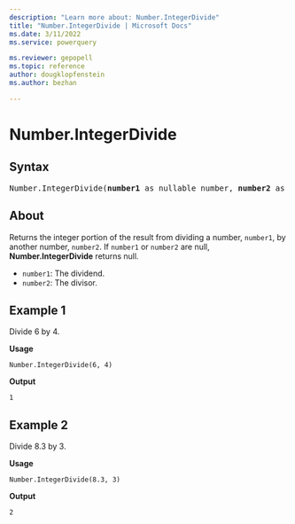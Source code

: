 ```yaml
---
description: "Learn more about: Number.IntegerDivide"
title: "Number.IntegerDivide | Microsoft Docs"
ms.date: 3/11/2022
ms.service: powerquery

ms.reviewer: gepopell
ms.topic: reference
author: dougklopfenstein
ms.author: bezhan

---
```

# Number.IntegerDivide

## Syntax

<pre>
Number.IntegerDivide(<b>number1</b> as nullable number, <b>number2</b> as nullable number, optional <b>precision</b> as nullable number) as nullable number
</pre>
  
## About

Returns the integer portion of the result from dividing a number, `number1`, by another number, `number2`. If `number1` or `number2` are null, **Number.IntegerDivide** returns null.

* `number1`: The dividend.
* `number2`: The divisor.

## Example 1

Divide 6 by 4.

**Usage**

```powerquery-m
Number.IntegerDivide(6, 4)
```

**Output**

`1`

## Example 2

Divide 8.3 by 3.

**Usage**

```powerquery-m
Number.IntegerDivide(8.3, 3)
```

**Output**

`2`
